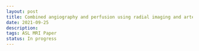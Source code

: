 ```yaml
---
layout: post
title: Combined angiography and perfusion using radial imaging and arterial spin labeling
date: 2021-09-25
description: 
tags: ASL MRI Paper
status: In progress
---
```

